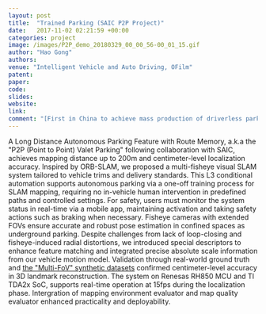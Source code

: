 ```yaml
---
layout: post
title:  "Trained Parking (SAIC P2P Project)"
date:   2017-11-02 02:21:59 +00:00
categories: project
image: /images/P2P_demo_20180329_00_00_56-00_01_15.gif
author: "Hao Gong"
authors: 
venue: "Intelligent Vehicle and Auto Driving, OFilm"
patent: 
paper: 
code:
slides: 
website: 
link: 
comment: "[First in China to achieve mass production of driverless parking solution, launched on SAIC's premium all-electric SUV, Roewe Marvel X, as an L3 autonomous driving feature for long-distance path-follow parking in low-speed controlled environments]"
---
```

A Long Distance Autonomous Parking Feature with Route Memory, a.k.a the "P2P (Point to Point) Valet Parking" following collaboration with SAIC, achieves mapping distance up to 200m and centimeter-level localization accuracy.
Inspired by ORB-SLAM, we proposed a multi-fisheye visual SLAM system tailored to vehicle trims and delivery standards. This L3 conditional automation supports autonomous parking via a one-off training process for SLAM mapping, requiring no in-vehicle human intervention in predefined paths and controlled settings. For safety, users must monitor the system status in real-time via a mobile app, maintaining activation and taking safety actions such as braking when necessary. Fisheye cameras with extended FOVs ensure accurate and robust pose estimation in confined spaces as underground parking. Despite challenges from lack of loop-closing and fisheye-induced radial distortions, we introduced special descriptors to enhance feature matching and integrated precise absolute scale information from our vehicle motion model. Validation through real-world ground truth and [the "Multi-FoV" synthetic datasets](https://rpg.ifi.uzh.ch/fov.html) confirmed centimeter-level accuracy in 3D landmark reconstruction. The system on Renesas RH850 MCU and TI TDA2x SoC, supports real-time operation at 15fps during the localization phase. Intergration of mapping environment evaluator and map quality evaluator enhanced practicality and deployability. 
